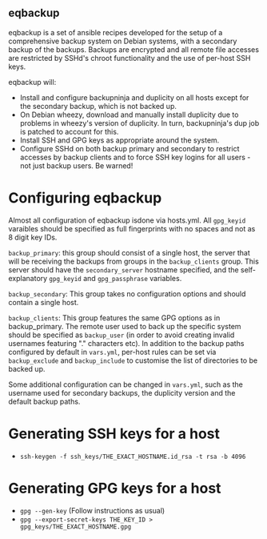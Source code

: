 eqbackup
-------

eqbackup is a set of ansible recipes developed for the setup of a
comprehensive backup system on Debian systems, with a secondary backup
of the backups. Backups are encrypted and all remote file accesses are
restricted by SSHd's chroot functionality and the use of per-host SSH
keys.

eqbackup will:
* Install and configure backupninja and duplicity on all hosts except
  for the secondary backup, which is not backed up.
* On Debian wheezy, download and manually install duplicity due to
  problems in wheezy's version of duplicity. In turn, backupninja's
  dup job is patched to account for this.
* Install SSH and GPG keys as appropriate around the system.
* Configure SSHd on both backup primary and secondary to restrict
  accesses by backup clients and to force SSH key logins for all
  users - not just backup users. Be warned!

Configuring eqbackup
========

Almost all configuration of eqbackup isdone via hosts.yml. All
`gpg_keyid` varaibles should be specified as full fingerprints with no
spaces and not as 8 digit key IDs.

`backup_primary`: this group should consist of a single host, the
server that will be receiving the backups from groups in the
`backup_clients` group. This server should have the `secondary_server`
hostname specified, and the self-explanatory `gpg_keyid` and
`gpg_passphrase` variables.

`backup_secondary`: This group takes no configuration options and
should contain a single host.

`backup_clients`: This group features the same GPG options as in
backup_primary. The remote user used to back up the specific system
should be specified as `backup_user` (in order to avoid creating
invalid usernames featuring "." characters etc). In addition to the
backup paths configured by default in `vars.yml`, per-host rules can
be set via `backup_exclude` and `backup_include` to customise the list
of directories to be backed up.

Some additional configuration can be changed in `vars.yml`, such as the
username used for secondary backups, the duplicity version and the
default backup paths.

Generating SSH keys for a host
========
* `ssh-keygen -f ssh_keys/THE_EXACT_HOSTNAME.id_rsa -t rsa -b 4096`

Generating GPG keys for a host
========
* `gpg --gen-key` (Follow instructions as usual)
* `gpg --export-secret-keys THE_KEY_ID > gpg_keys/THE_EXACT_HOSTNAME.gpg`
